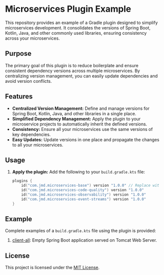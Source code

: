 # Microservices Plugin Example

This repository provides an example of a Gradle plugin designed to simplify microservices development. It consolidates the versions of Spring Boot, Kotlin, Java, and other commonly used libraries, ensuring consistency across your microservices.

## Purpose

The primary goal of this plugin is to reduce boilerplate and ensure consistent dependency versions across multiple microservices. By centralizing version management, you can easily update dependencies and avoid version conflicts.

## Features

*   **Centralized Version Management:** Define and manage versions for Spring Boot, Kotlin, Java, and other libraries in a single place.
*   **Simplified Dependency Management:** Apply the plugin to your microservice projects to automatically inherit the defined versions.
*   **Consistency:** Ensure all your microservices use the same versions of key dependencies.
*   **Easy Updates:** Update versions in one place and propagate the changes to all your microservices.

## Usage

1.  **Apply the plugin:** Add the following to your `build.gradle.kts` file:

    ```kotlin
    plugins {
        id("com.jmd.microservices-base") version "1.0.0" // Replace with the actual version
        id("com.jmd.microservices-code-quality") version "1.0.0"
        id("com.jmd.microservices-observability") version "1.0.0"
        id("com.jmd.microservices-event-streams") version "1.0.0"
    }
    ```

## Example

Complete examples of a `build.gradle.kts` file using the plugin is provided:

1. [client-all](client-all/build.gradle.kts): Empty Spring Boot application served on Tomcat Web Server.

## License

This project is licensed under the [MIT License](LICENSE).
